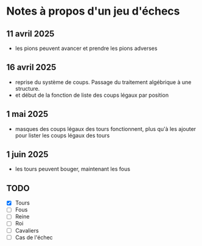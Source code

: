 # Notes à propos d'un jeu d'échecs

## 11 avril 2025

- les pions peuvent avancer et prendre les pions adverses

## 16 avril 2025

- reprise du système de coups. Passage du traitement algébrique à une structure.
- et début de la fonction de liste des coups légaux par position

## 1 mai 2025

- masques des coups légaux des tours fonctionnent, plus qu'à les ajouter pour lister les coups légaux des tours

## 1 juin 2025

- les tours peuvent bouger, maintenant les fous

## TODO
- [X] Tours
- [ ] Fous
- [ ] Reine
- [ ] Roi
- [ ] Cavaliers
- [ ] Cas de l'échec
